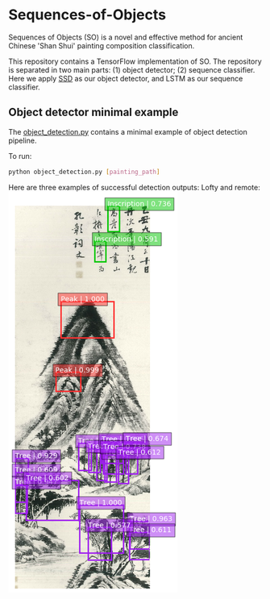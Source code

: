 # Sequences-of-Objects

Sequences of Objects (SO) is a novel and effective method for ancient Chinese 'Shan Shui' painting composition classification.

This repository contains a TensorFlow implementation of SO. The repository is separated in two main parts: (1) object detector; (2) sequence classifier. Here we apply [SSD](http://arxiv.org/abs/1512.02325) as our object detector, and LSTM as our sequence classifier.

## Object detector minimal example

The [object_detection.py](object_detector/notebooks/object_detection.py) contains a minimal example of object detection pipeline.

To run:
```bash
python object_detection.py [painting_path]
```

Here are three examples of successful detection outputs:
Lofty and remote:
![](object_detector/results/lofty_and_remote.png)



